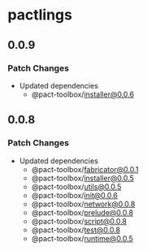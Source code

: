 # pactlings

## 0.0.9

### Patch Changes

- Updated dependencies
  - @pact-toolbox/installer@0.0.6

## 0.0.8

### Patch Changes

- Updated dependencies
  - @pact-toolbox/fabricator@0.0.1
  - @pact-toolbox/installer@0.0.5
  - @pact-toolbox/utils@0.0.5
  - @pact-toolbox/init@0.0.6
  - @pact-toolbox/network@0.0.8
  - @pact-toolbox/prelude@0.0.8
  - @pact-toolbox/script@0.0.8
  - @pact-toolbox/test@0.0.8
  - @pact-toolbox/runtime@0.0.5
